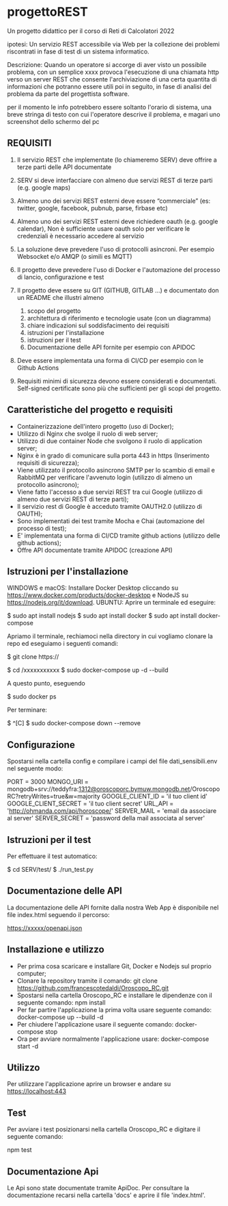 # progettoREST

Un progetto didattico per il corso di Reti di Calcolatori 2022
  
ipotesi:
Un servizio REST accessibile via Web per la collezione dei problemi riscontrati in fase di test di un sistema informatico.

Descrizione:
Quando un operatore si accorge di aver visto un possibile problema, con un semplice xxxx provoca l'esecuzione di una chiamata http verso un server REST che consente l'archiviazione di una certa quantita di informazioni che potranno essere utili poi in seguito, in fase di analisi del problema da parte del progettista software.

per il momento le info potrebbero essere soltanto l'orario di sistema, una breve stringa di testo con cui l'operatore descrive il problema, e magari uno screenshot dello schermo del pc


## REQUISITI

1. Il servizio REST che implementate (lo chiameremo SERV) deve offrire a terze parti delle API documentate

1. SERV si deve interfacciare con almeno due servizi REST di terze parti (e.g. google maps)

1. Almeno uno dei servizi REST esterni deve essere “commerciale” (es: twitter, google, facebook, pubnub, parse, firbase etc)

1. Almeno uno dei servizi REST esterni deve richiedere oauth (e.g. google calendar), Non è sufficiente usare oauth solo per verificare le credenziali è necessario accedere al servizio
1. La soluzione deve prevedere l'uso di protocolli asincroni. Per esempio Websocket e/o AMQP (o simili es MQTT)
1. Il progetto deve prevedere l'uso di Docker e l'automazione del processo di lancio, configurazione e test
1. Il progetto deve essere su GIT (GITHUB, GITLAB ...) e documentato don un README che illustri almeno 

    1. scopo del progetto
    1. architettura di riferimento e tecnologie usate (con un diagramma)
    1. chiare indicazioni sul soddisfacimento dei requisiti
    1. istruzioni per l'installazione
    1. istruzioni per il test
    1. Documentazione delle API fornite per esempio con APIDOC
1. Deve essere implementata una forma di CI/CD per esempio con le Github Actions
1. Requisiti minimi di sicurezza devono essere considerati e documentati. Self-signed certificate sono più che sufficienti per gli scopi del progetto.

## Caratteristiche del progetto e requisiti

- Containerizzazione dell'intero progetto (uso di Docker);
- Utilizzo di Nginx che svolge il ruolo di web server;
- Utilizzo di due container Node che svolgono il ruolo di application server;
- Nginx è in grado di comunicare sulla porta 443 in https (Inserimento requisiti di sicurezza);
- Viene utilizzato il protocollo asincrono SMTP per lo scambio di email e RabbitMQ per verificare l'avvenuto login (utilizzo di almeno un protocollo asincrono);
- Viene fatto l'accesso a due servizi REST tra cui Google (utilizzo di almeno due servizi REST di terze parti);
- Il servizio rest di Google è acceduto tramite OAUTH2.0 (utilizzo di OAUTH);
- Sono implementati dei test tramite Mocha e Chai (automazione del processo di test);
- E' implementata una forma di CI/CD tramite github actions (utilizzo delle github actions);
- Offre API documentate tramite APIDOC (creazione API)

## Istruzioni per l'installazione

WINDOWS e macOS: Installare Docker Desktop cliccando su <https://www.docker.com/products/docker-desktop> e NodeJS su <https://nodejs.org/it/download>.
UBUNTU: Aprire un terminale ed eseguire:

$ sudo apt install nodejs
$ sudo apt install docker
$ sudo apt install docker-compose

Apriamo il terminale, rechiamoci nella directory in cui vogliamo clonare la repo ed eseguiamo i seguenti comandi:

$ git clone https://

$ cd /xxxxxxxxxxx
$ sudo docker-compose up -d --build

A questo punto, eseguendo

$ sudo docker ps

Per terminare:

$ ^[C]
$ sudo docker-compose down --remove

## Configurazione

Spostarsi nella cartella config e compilare i campi del file dati_sensibili.env nel seguente modo:

PORT = 3000
MONGO_URI = mongodb+srv://teddyfra:1312@oroscoporc.bymuw.mongodb.net/OroscopoRC?retryWrites=true&w=majority
GOOGLE_CLIENT_ID = 'il tuo client id'
GOOGLE_CLIENT_SECRET = 'il tuo client secret'
URL_API = 'http://ohmanda.com/api/horoscope/'
SERVER_MAIL = 'email da associare al server'
SERVER_SECRET = 'password della mail associata al server'

## Istruzioni per il test

Per effettuare il test automatico:

$ cd SERV/test/
$ ./run_test.py

## Documentazione delle API

La documentazione delle API fornite dalla nostra Web App è disponibile nel file index.html seguendo il percorso:

<https://xxxxx/openapi.json>

## Installazione e utilizzo

- Per prima cosa scaricare e installare Git, Docker e Nodejs sul proprio computer;
- Clonare la repository tramite il comando:
git clone <https://github.com/francescotedaldi/Oroscopo_RC.git>
- Spostarsi nella cartella Oroscopo_RC e installare le dipendenze con il seguente comando:
npm install
- Per far partire l'applicazione la prima volta usare seguente comando:
docker-compose up --build -d
- Per chiudere l'applicazione usare il seguente comando:
docker-compose stop
- Ora per avviare normalmente l'applicazione usare:
docker-compose start -d

## Utilizzo

Per utilizzare l'applicazione aprire un browser e andare su <https://localhost:443>

## Test

Per avviare i test posizionarsi nella cartella Oroscopo_RC e digitare il seguente comando:

npm test

## Documentazione Api

Le Api sono state documentate tramite ApiDoc. Per consultare la documentazione recarsi nella cartella 'docs' e aprire il file 'index.html'.
